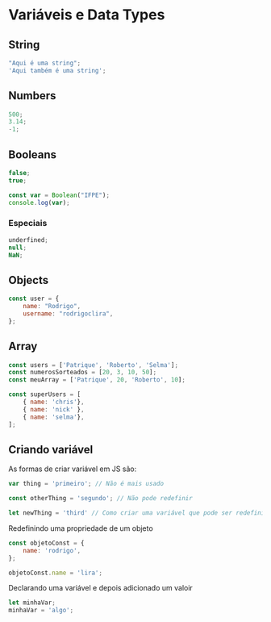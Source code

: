 # Variáveis e Data Types

## String

```js
"Aqui é uma string"; 
'Aqui também é uma string';
```

## Numbers

```js
500;
3.14;
-1;
```

## Booleans

```js
false;
true;
```

```js
const var = Boolean("IFPE");
console.log(var);
```

### Especiais

 ```js
 underfined;
 null;
 NaN;
 ```

## Objects

```js
const user = {
    name: "Rodrigo", 
    username: "rodrigoclira",
};
```

## Array

```js
const users = ['Patrique', 'Roberto', 'Selma'];
const numerosSorteados = [20, 3, 10, 50];
const meuArray = ['Patrique', 20, 'Roberto', 10];

const superUsers = [
    { name: 'chris'},
    { name: 'nick' },
    { name: 'selma'},
];
```

## Criando variável

As formas de criar variável em JS são: 

```js
var thing = 'primeiro'; // Não é mais usado

const otherThing = 'segundo'; // Não pode redefinir

let newThing = 'third' // Como criar uma variável que pode ser redefinida
```

Redefinindo uma propriedade de um objeto

```js
const objetoConst = {
    name: 'rodrigo',
};

objetoConst.name = 'lira';
```

Declarando uma variável e depois adicionado um valoir

```js
let minhaVar;
minhaVar = 'algo';
```